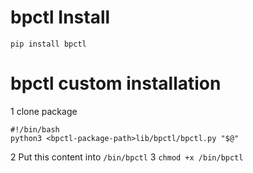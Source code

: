 # bpctl Install
```
pip install bpctl
```
# bpctl custom installation
1 clone package
```
#!/bin/bash
python3 <bpctl-package-path>lib/bpctl/bpctl.py "$@"
```
2 Put this content into `/bin/bpctl`
3 `chmod +x /bin/bpctl`
